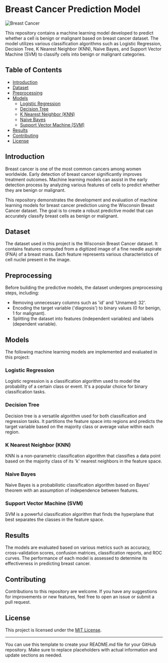 # Breast Cancer Prediction Model

![Breast Cancer](BC.png)

This repository contains a machine learning model developed to predict whether a cell is benign or malignant based on breast cancer dataset. The model utilizes various classification algorithms such as Logistic Regression, Decision Tree, K Nearest Neighbor (KNN), Naive Bayes, and Support Vector Machine (SVM) to classify cells into benign or malignant categories.

## Table of Contents
- [Introduction](#introduction)
- [Dataset](#dataset)
- [Preprocessing](#preprocessing)
- [Models](#models)
  - [Logistic Regression](#logistic-regression)
  - [Decision Tree](#decision-tree)
  - [K Nearest Neighbor (KNN)](#k-nearest-neighbor-knn)
  - [Naive Bayes](#naive-bayes)
  - [Support Vector Machine (SVM)](#support-vector-machine-svm)
- [Results](#results)
- [Contributing](#contributing)
- [License](#license)

## Introduction

Breast cancer is one of the most common cancers among women worldwide. Early detection of breast cancer significantly improves treatment outcomes. Machine learning models can assist in the early detection process by analyzing various features of cells to predict whether they are benign or malignant.

This repository demonstrates the development and evaluation of machine learning models for breast cancer prediction using the Wisconsin Breast Cancer dataset. The goal is to create a robust predictive model that can accurately classify breast cells as benign or malignant.

## Dataset

The dataset used in this project is the Wisconsin Breast Cancer dataset. It contains features computed from a digitized image of a fine needle aspirate (FNA) of a breast mass. Each feature represents various characteristics of cell nuclei present in the image.

## Preprocessing

Before building the predictive models, the dataset undergoes preprocessing steps, including:
- Removing unnecessary columns such as 'id' and 'Unnamed: 32'.
- Encoding the target variable ('diagnosis') to binary values (0 for benign, 1 for malignant).
- Splitting the dataset into features (independent variables) and labels (dependent variable).

## Models

The following machine learning models are implemented and evaluated in this project:

### Logistic Regression

Logistic regression is a classification algorithm used to model the probability of a certain class or event. It's a popular choice for binary classification tasks.

### Decision Tree

Decision tree is a versatile algorithm used for both classification and regression tasks. It partitions the feature space into regions and predicts the target variable based on the majority class or average value within each region.

### K Nearest Neighbor (KNN)

KNN is a non-parametric classification algorithm that classifies a data point based on the majority class of its 'k' nearest neighbors in the feature space.

### Naive Bayes

Naive Bayes is a probabilistic classification algorithm based on Bayes' theorem with an assumption of independence between features.

### Support Vector Machine (SVM)

SVM is a powerful classification algorithm that finds the hyperplane that best separates the classes in the feature space.

## Results

The models are evaluated based on various metrics such as accuracy, cross-validation scores, confusion matrices, classification reports, and ROC curves. The performance of each model is assessed to determine its effectiveness in predicting breast cancer.

## Contributing

Contributions to this repository are welcome. If you have any suggestions for improvements or new features, feel free to open an issue or submit a pull request.

## License

This project is licensed under the [MIT License](LICENSE).

---

You can use this template to create your README.md file for your GitHub repository. Make sure to replace placeholders with actual information and update sections as needed.
